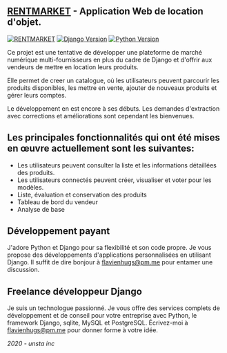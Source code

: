 ## [RENTMARKET](https://github.com/flavien-hugs/RentMarket) - Application Web de location d'objet.

[![RENTMARKET](https://img.shields.io/badge/RENTMARKET-V.0.0.1-success.svg)](https://unsta-shortenurl.herokuapp.com/)
[![Django Version](https://img.shields.io/badge/Django-Version3-success.svg)](http://www.djangoproject.com)
[![Python Version](https://img.shields.io/badge/Python-3.6-brightgreen.svg)](https://www.python.com)

Ce projet est une tentative de développer une plateforme de marché numérique multi-fournisseurs en plus du cadre de Django et d'offrir aux vendeurs de mettre en location leurs produits.

Elle permet de creer un catalogue, où les utilisateurs peuvent parcourir les produits disponibles, les mettre en vente, ajouter de nouveaux produits et gérer leurs comptes.

Le développement en est encore à ses débuts.
Les demandes d'extraction avec corrections et améliorations sont cependant les bienvenues.


## Les principales fonctionnalités qui ont été mises en œuvre actuellement sont les suivantes:
* Les utilisateurs peuvent consulter la liste et les informations détaillées des produits.
* Les utilisateurs connectés peuvent créer, visualiser et voter pour les modèles.
* Liste, évaluation et conservation des produits
* Tableau de bord du vendeur
* Analyse de base


## Développement payant

J'adore Python et Django pour sa flexibilité et son code propre. Je vous propose des développements d'applications personnalisées en utilisant Django. Il suffit de dire bonjour à flavienhugs@pm.me pour entamer une discussion.


## Freelance développeur Django

Je suis un technologue passionné. Je vous offre des services complets de développement et de conseil pour votre entreprise 
avec Python, le framework Django, sqlite, MySQL et PostgreSQL. Écrivez-moi à flavienhugs@pm.me pour donner forme à votre idée.

*2020 - unsta inc*